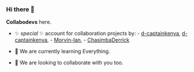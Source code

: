 ### Hi there 👋

**Collabodevs** here.

 - ✨ _special_ ✨ account for collaboration projects by:
                - [d-captainkenya](https://github.com/d-captainkenya),
                        [d-captainkenya](https://d-captainkenya.github.io),
                - [Morvin-Ian](https://github.com/Morvin-Ian),
                - [ChasimbaDerrick](https://github.com/CHASIMBADERRICK)

- 🌱 We are currently learning Everything.
- 👯 We are looking to collaborate with you too.


